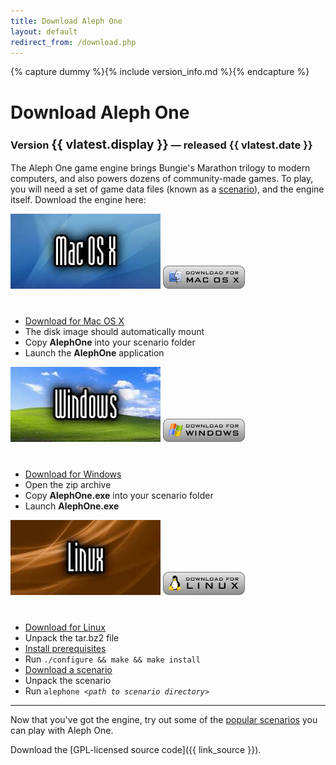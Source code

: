 ```yaml
---
title: Download Aleph One
layout: default
redirect_from: /download.php
---
```

{% capture dummy %}{% include version_info.md %}{% endcapture %}

# <a name="download"></a> Download Aleph One

### Version <span style="font-size: larger">{{ vlatest.display }}</span> &#8212; released {{ vlatest.date }}

The Aleph One game engine brings Bungie's Marathon trilogy to modern computers, and also powers dozens of community-made games. To play, you will need a set of game data files (known as a [scenario](/scenarios.html)), and the engine itself. Download the engine here:

<div class="gamesec">
<a href="{{ link_alephmac }}"><img src="/images/mac.jpg" width="240" height="120" alt="Mac OS X"></a>
<a href="{{ link_alephmac }}" class="downloadonly"><img src="/images/download_mac.png" width="131" height="37" alt="Download Aleph One for Mac OS X" class="noborder"></a>
        <ul style="margin-top: 40px">
          <li><a href="{{ link_alephmac }}">Download for Mac OS X</a></li>
          <li>The disk image should automatically mount</li>
          <li>Copy <b>AlephOne</b> into your scenario folder</li>
          <li>Launch the <b>AlephOne</b> application</li>
        </ul>
</div>

<div class="gamesec">
<a href="{{ link_alephwin }}"><img src="/images/win.jpg" width="240" height="120" alt="Windows"></a>
<a href="{{ link_alephwin }}" class="downloadonly"><img src="/images/download_win.png" width="131" height="37" alt="Download Aleph One for Windows" class="noborder"></a>
        <ul style="margin-top: 40px">
          <li><a href="{{ link_alephwin }}">Download for Windows</a></li>
          <li>Open the zip archive</li>
          <li>Copy <b>AlephOne.exe</b> into your scenario folder</li>
          <li>Launch <b>AlephOne.exe</b></li>
        </ul>
</div>

<div class="gamesec">
<a href="{{ link_source }}"><img src="/images/linux.jpg" width="240" height="120" alt="Linux"></a>
<a href="{{ link_source }}" class="downloadonly"><img src="/images/download_linux.png" width="131" height="37" alt="Download Aleph One Source for Linux" class="noborder"></a>
        <ul style="margin-top: 40px">
          <li><a href="{{ link_source }}">Download for Linux</a></li>
          <li>Unpack the tar.bz2 file</li>
          <li><a href="https://github.com/Aleph-One-Marathon/alephone/wiki/Linux%20Install%20Instructions">Install prerequisites</a></li>
          <li>Run <code>./configure && make && make install</code></li>
          <li><a href="/scenarios.html">Download a scenario</a></li>
          <li>Unpack the scenario</li>
          <li>Run <code>alephone <em>&lt;path to scenario directory&gt;</em></code></li>
        </ul>
</div>

***

Now that you've got the engine, try out some of the [popular scenarios](/scenarios.html) you can play with Aleph One.

Download the [GPL-licensed source code]({{ link_source }}).

